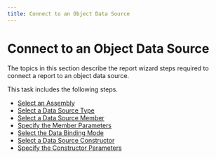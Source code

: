 ```yaml
---
title: Connect to an Object Data Source
---
```

# Connect to an Object Data Source
The topics in this section describe the report wizard steps required to connect a report to an object data source.

This task includes the following steps.
* [Select an Assembly](connect-to-an-object-data-source/select-an-assembly.md)
* [Select a Data Source Type](connect-to-an-object-data-source/select-a-data-source-type.md)
* [Select a Data Source Member](connect-to-an-object-data-source/select-a-data-source-member.md)
* [Specify the Member Parameters](connect-to-an-object-data-source/specify-the-member-parameters.md)
* [Select the Data Binding Mode](connect-to-an-object-data-source/select-the-data-binding-mode.md)
* [Select a Data Source Constructor](connect-to-an-object-data-source/select-a-data-source-constructor.md)
* [Specify the Constructor Parameters](connect-to-an-object-data-source/specify-the-constructor-parameters.md)